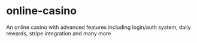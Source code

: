 # online-casino
An online casino with advanced features including login/auth system, daily rewards, stripe integration and many more
